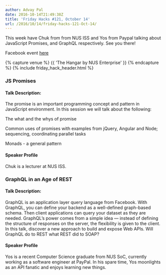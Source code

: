```yaml
---
author: Advay Pal
date: 2016-10-14T21:49:38Z
title: 'Friday Hacks #121, October 14'
url: /2016/10/14/friday-hacks-121-Oct-14/
---
```


This week have Chuk from from NUS ISS and Yos from Paypal talking about JavaScript Promises, and GraphQL respectively. See you there!

Facebook event [here](https://www.facebook.com/events/348978242107994/)

{% capture venue %}
    {{ 'The Hangar by NUS Enterprise' }}
{% endcapture %}
{% include friday_hack_header.html %}


### JS Promises

#### Talk Description:

The promise is an important programming concept and pattern in JavaScript environment. In this session we will talk about the following:

The what and the whys of promise

Common uses of promises with examples from jQuery, Angular and Node; sequencing, coordinating parallel tasks

Monads - a general pattern


#### Speaker Profile

Chuk is a lecturer at NUS ISS.


### GraphQL in an Age of REST

#### Talk Description:

GraphQL is an application layer query language from Facebook. With GraphQL, you can define your backend as a well-defined graph-based schema. Then client applications can query your dataset as they are needed. GraphQL’s power comes from a simple idea — instead of defining the structure of responses on the server, the flexibility is given to the client. In this talk, discover a new approach to build and expose Web APIs. Will GraphQL do to REST what REST did to SOAP?


#### Speaker Profile

Yos is a recent Computer Science graduate from NUS SoC, currently working as a software engineer at PayPal. In his spare time, Yos moonlights as an API fanatic and enjoys learning new things.
